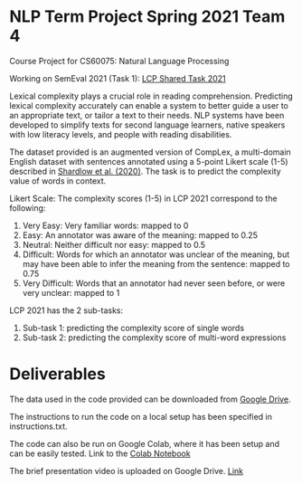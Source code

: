 # NLP Term Project Spring 2021 Team 4

Course Project for CS60075: Natural Language Processing

Working on SemEval 2021 (Task 1): [LCP Shared Task 2021](https://sites.google.com/view/lcpsharedtask2021)

Lexical complexity plays a crucial role in reading comprehension. Predicting lexical complexity accurately can enable a system to better guide a user to an appropriate text, or tailor a text to their needs. NLP systems have been developed to simplify texts for second language learners, native speakers with low literacy levels, and people with reading disabilities.

The dataset provided is an augmented version of CompLex, a multi-domain English dataset with sentences annotated using a 5-point Likert scale (1-5) described in [Shardlow et al. (2020)](https://arxiv.org/pdf/2003.07008.pdf). The task is to predict the complexity value of words in context.

Likert Scale: The complexity scores (1-5) in LCP 2021 correspond to the following:

1. Very Easy: Very familiar words: mapped to 0
2. Easy: An annotator was aware of the meaning: mapped to 0.25
3. Neutral: Neither difficult nor easy: mapped to 0.5
4. Difficult: Words for which an annotator was unclear of the meaning, but may have been able to infer the meaning from the sentence: mapped to 0.75
5. Very Difficult: Words that an annotator had never seen before, or were very unclear: mapped to 1

LCP 2021 has the 2 sub-tasks:
1. Sub-task 1: predicting the complexity score of single words
2. Sub-task 2: predicting the complexity score of multi-word expressions

# Deliverables
The data used in the code provided can be downloaded from [Google Drive](https://drive.google.com/drive/u/2/folders/1VcfuOHGu9OMn0qpjFw70fEmJ4pAjSfIa).

The instructions to run the code on a local setup has been specified in instructions.txt.

The code can also be run on Google Colab, where it has been setup and can be easily tested. Link to the [Colab Notebook](https://colab.research.google.com/drive/15wGcIhXM_NNy6PNa-xLN6lBTnKU0zECJ?usp=sharing)

The brief presentation video is uploaded on Google Drive. [Link](https://drive.google.com/drive/folders/1r0LDocuY7C9kLta4itgJ4jdRVe7TrSyk?usp=sharing)
